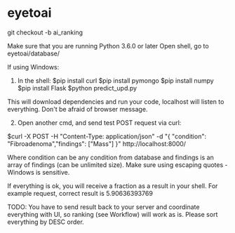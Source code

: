 # eyetoai

git checkout -b ai_ranking 

Make sure that you are running Python 3.6.0 or later 
Open shell, go to eyetoai/database/

If using Windows:
1. In the shell:
$pip install curl 
$pip install pymongo
$pip install numpy
$pip install Flask
$python predict_upd.py

This will download dependencies and run your code, localhost will listen to everything. Don't be afraid of browser message.

2. Open  another cmd, and send test POST request via curl:

$curl -X POST -H "Content-Type: application/json" -d "{ \"condition\": \"Fibroadenoma\",\"findings\": [\"Mass\"] }" http://localhost:8000/

Where condition can be any condition from database and findings is an array of findings (can be unlimited size).
Make sure using escaping quotes - Windows is sensitive.

If everything is ok, you will receive a fraction as a result in your shell. 
For example request, correct result is 5.90636393769

TODO:
You have to send result back to your server and coordinate everything with UI, so ranking (see Workflow) will work as is.
Please sort everything by DESC order.
